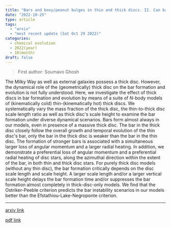 ```yaml
---
title: "Bars and boxy/peanut bulges in thin and thick discs. II. Can bars form in hot thick discs?"
date: "2022-10-25"
type: article
tags:
  - "arxiv"
  - "most recent update (Sat Oct 29 2022)"
categories:
  - chemical evolution
  - 2022(year)
  - 10(month)
draft: false
---
```


> First author: Soumavo Ghosh

 The Milky Way as well as external galaxies possess a thick disc. However, the
dynamical role of the (geometrically) thick disc on the bar formation and
evolution is not fully understood. Here, we investigate the effect of thick
discs in bar formation and evolution by means of a suite of $N$-body models of
(kinematically cold) thin-(kinematically hot) thick discs. We systematically
vary the mass fraction of the thick disc, the thin-to-thick disc scale length
ratio as well as thick disc's scale height to examine the bar formation under
diverse dynamical scenarios. Bars form almost always in our models, even in
presence of a massive thick disc. The bar in the thick disc closely follow the
overall growth and temporal evolution of the thin disc's bar, only the bar in
the thick disc is weaker than the bar in the thin disc. The formation of
stronger bars is associated with a simultaneous larger loss of angular momentum
and a larger radial heating. In addition, we demonstrate a preferential loss of
angular momentum and a preferential radial heating of disc stars, along the
azimuthal direction within the extent of the bar, in both thin and thick disc
stars. For purely thick disc models (without any thin disc), the bar formation
critically depends on the disc scale length and scale height. A larger scale
length and/or a larger vertical scale height delays the bar formation time
and/or suppresses the bar formation almost completely in thick-disc-only
models. We find that the Ostriker-Peeble criterion predicts the bar instability
scenarios in our models better than the Efstathiou-Lake-Negroponte criterion.

---
[arxiv link](http://arxiv.org/abs/2210.14244v1)

[pdf link](http://arxiv.org/pdf/2210.14244v1)